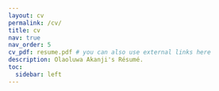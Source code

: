 ```yaml
---
layout: cv
permalink: /cv/
title: cv
nav: true
nav_order: 5
cv_pdf: resume.pdf # you can also use external links here
description: Olaoluwa Akanji's Résumé.
toc:
  sidebar: left
---
```

